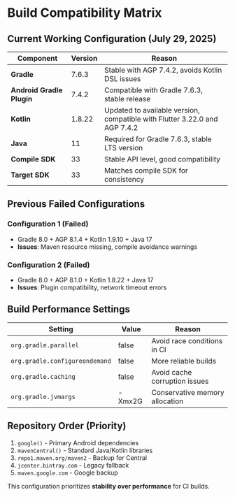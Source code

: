 # Build Compatibility Matrix

## Current Working Configuration (July 29, 2025)

| Component | Version | Reason |
|-----------|---------|---------|
| **Gradle** | 7.6.3 | Stable with AGP 7.4.2, avoids Kotlin DSL issues |
| **Android Gradle Plugin** | 7.4.2 | Compatible with Gradle 7.6.3, stable release |
| **Kotlin** | 1.8.22 | Updated to available version, compatible with Flutter 3.22.0 and AGP 7.4.2 |
| **Java** | 11 | Required for Gradle 7.6.3, stable LTS version |
| **Compile SDK** | 33 | Stable API level, good compatibility |
| **Target SDK** | 33 | Matches compile SDK for consistency |

## Previous Failed Configurations

### Configuration 1 (Failed)
- Gradle 8.0 + AGP 8.1.4 + Kotlin 1.9.10 + Java 17
- **Issues**: Maven resource missing, compile avoidance warnings

### Configuration 2 (Failed)  
- Gradle 8.0 + AGP 8.1.0 + Kotlin 1.8.22 + Java 17
- **Issues**: Plugin compatibility, network timeout errors

## Build Performance Settings

| Setting | Value | Reason |
|---------|-------|---------|
| `org.gradle.parallel` | false | Avoid race conditions in CI |
| `org.gradle.configureondemand` | false | More reliable builds |
| `org.gradle.caching` | false | Avoid cache corruption issues |
| `org.gradle.jvmargs` | -Xmx2G | Conservative memory allocation |

## Repository Order (Priority)

1. `google()` - Primary Android dependencies
2. `mavenCentral()` - Standard Java/Kotlin libraries  
3. `repo1.maven.org/maven2` - Backup for Central
4. `jcenter.bintray.com` - Legacy fallback
5. `maven.google.com` - Google backup

This configuration prioritizes **stability over performance** for CI builds.